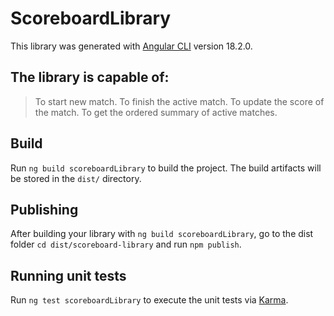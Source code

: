 # ScoreboardLibrary

This library was generated with [Angular CLI](https://github.com/angular/angular-cli) version 18.2.0.

##  The library is capable of:

> To start new match.
> To finish the active match.
> To update the score of the match.
> To get the ordered summary of active matches.

## Build

Run `ng build scoreboardLibrary` to build the project. The build artifacts will be stored in the `dist/` directory.

## Publishing

After building your library with `ng build scoreboardLibrary`, go to the dist folder `cd dist/scoreboard-library` and run `npm publish`.

## Running unit tests

Run `ng test scoreboardLibrary` to execute the unit tests via [Karma](https://karma-runner.github.io).


